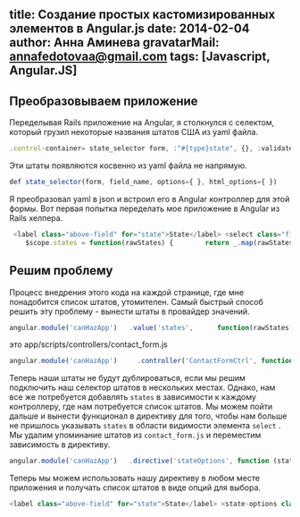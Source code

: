 title: Создание простых кастомизированных элементов в Angular.js
date: 2014-02-04
author: Анна Аминева
gravatarMail: annafedotovaa@gmail.com
tags: [Javascript, Angular.JS]
---

## Преобразовываем приложение

Переделывая Rails приложение на Angular, я столкнулся с селектом, который грузил некоторые названия штатов США из yaml файла.
```javascript
.control-container= state_selector form, :"#{type}state", {}, :validate => validate, :class => %w(control--full-line) 
```
Эти штаты появляются косвенно из yaml файла не напрямую.
  ```javascript
def state_selector(form, field_name, options={ }, html_options={ })     states = [['', '']]     states += Countries.us_states.sort.map { |us_state_code, _| [us_state_code, us_state_code] }     form.select field_name, states, options, html_options   end 
```
Я преобразовал yaml в json и встроил его в Angular контроллер для этой формы. Вот первая попытка переделать мое приложение в Angular из Rails хелпера.
```javascript
 <label class="above-field" for="state">State</label> <select class="field" name="state" ng-model="payment.state" ng-options="state.abbreviation as state.name for state in states" required>  
    $scope.states = function(rawStates) {        return _.map(rawStates, function(abbreviation, name) {         return {abbreviation: abbreviation, name: name};       });     }({       "CA": "CALIFORNIA",        // the rest of the states       "NY": "NEW YORK"     }); 
``` 

## Решим проблему

Процесс внедрения этого кода на каждой странице, где мне понадобится список штатов, утомителен.  Самый быстрый способ решить эту проблему - вынести штаты в провайдер значений.
```javascript
angular.module('canHazApp')   .value('states',      function(rawStates) {        return _.map(rawStates, function(abbreviation, name) {         return {abbreviation: abbreviation, name: name};       });     }({         "AK": "ALASKA",        // the rest of the states       "WY": "WYOMING"     }));  
```
это app/scripts/controllers/contact_form.js
```javascript
angular.module('canHazApp')     .controller('ContactFormCtrl', function($scope, states) { //inject the value        //lots of code        $scope.states = states }); 
```
Теперь наши штаты не будут дублироваться, если мы решим подключить наш селектор штатов в нескольких местах. Однако, нам все же потребуется добавлять `states` в зависимости к каждому контроллеру, где нам потребуется список штатов.
Мы можем пойти дальше и вынести функционал в директиву для того, чтобы нам больше не пришлось указывать `states` в области видимости элемента `select` . Мы удалим упоминание штатов из  `contact_form.js` и переместим зависимость в директиву.
```javascript
angular.module('canHazApp')   .directive('stateOptions', function (states) { //states value injected into directive context     return {       restrict: 'E',       replace: true,       scope: true,  //we want a separate child scope       template: '<select ng-options="state.abbreviation as state.name for state in states"></select>',       require: '^ngModel',       link: function(scope, element, attrs) {         scope.states = states;       }     };   });  
```
Теперь мы можем использовать нашу директиву в любом месте приложения и получать список штатов в виде опций для выбора.
```javascript
<label class="above-field" for="state">State</label> <state-options class="field" name="state" ng-model="payment.state" required></state-options> 
```
